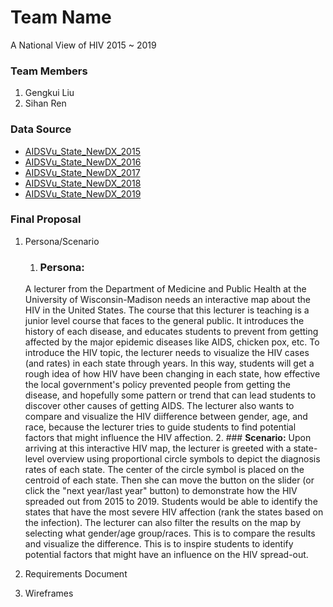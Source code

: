 # Team Name
A National View of HIV 2015 ~ 2019
### Team Members
1. Gengkui Liu
2. Sihan Ren
### Data Source
* [AIDSVu_State_NewDX_2015](https://aidsvu.org/resources/#/datasets?years=2015&locations=state&data_types=new-diagnoses)
* [AIDSVu_State_NewDX_2016](https://aidsvu.org/resources/#/datasets?years=2016&locations=state&data_types=new-diagnoses)
* [AIDSVu_State_NewDX_2017](https://aidsvu.org/resources/#/datasets?years=2017&locations=state&data_types=new-diagnoses)
* [AIDSVu_State_NewDX_2018](https://aidsvu.org/resources/#/datasets?years=2018&locations=state)
* [AIDSVu_State_NewDX_2019](https://aidsvu.org/resources/#/datasets?years=2019&locations=state)
### Final Proposal
1. Persona/Scenario
    1. ### **Persona:**
    A lecturer from the Department of Medicine and Public Health at the University of Wisconsin-Madison needs an interactive map about the HIV in the United States. The course that this lecturer is teaching is a junior level course that faces to the general public. It introduces the history of each disease, and educates students to prevent from getting affected by the major epidemic diseases like AIDS, chicken pox, etc. To introduce the HIV topic, the lecturer needs to visualize the HIV cases (and rates) in each state through years. In this way, students will get a rough idea of how HIV have been changing in each state, how effective the local government's policy prevented people from getting the disease, and hopefully some pattern or trend that can lead students to discover other causes of getting AIDS. The lecturer also wants to compare and visualize the HIV diifference between gender, age, and race, because the lecturer tries to guide students to find potential factors that might influence the HIV affection. 
    2. ### **Scenario:**
    Upon arriving at this interactive HIV map, the lecturer is greeted with a state-level overview using proportional circle symbols to depict the diagnosis rates of each state. The center of the circle symbol is placed on the centroid of each state. Then she can move the button on the slider (or click the "next year/last year" button) to demonstrate how the HIV spreaded out from 2015 to 2019. Students would be able to identify the states that have the most severe HIV affection (rank the states based on the infection). The lecturer can also filter the results on the map by selecting what gender/age group/races. This is to compare the results and visualize the difference. This is to inspire students to identify potential factors that might have an influence on the HIV spread-out.
2. Requirements Document

3. Wireframes






